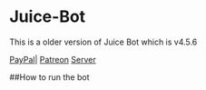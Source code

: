 # Juice-Bot
This is a older version of Juice Bot which is v4.5.6

[PayPal](https://www.paypal.me/loganrose/2)|
[Patreon](https://www.patron.com/loganrose)
[Server](https://discord.gg/u9AXz3q)

##How to run the bot

